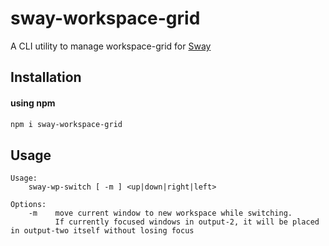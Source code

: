 # sway-workspace-grid

A CLI utility to manage workspace-grid for [Sway]


## Installation

#### using npm
```bash
npm i sway-workspace-grid
```


## Usage
```
Usage:
    sway-wp-switch [ -m ] <up|down|right|left>

Options:
    -m    move current window to new workspace while switching.
          If currently focused windows in output-2, it will be placed in output-two itself without losing focus
```

[Sway]: https://github.com/swaywm/sway
